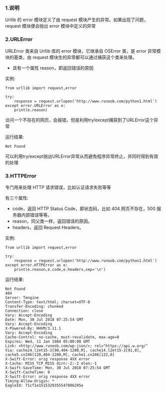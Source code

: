 ### 1.说明

Urllib 的 error 模块定义了由 request 模块产生的异常。如果出现了问题，request 模块便会抛出 error 模块中定义的异常

### 2.URLError

URLError 类来自 Urllib 库的 error 模块，它继承自 OSError 类，是 error 异常模块的基类，由 request 模块生的异常都可以通过捕获这个类来处理。

* 具有一个属性 reason，即返回错误的原因

实例:

```
from urllib import request,error

try:
    response = request.urlopen('http://www.runoob.com/python1.html')
except error.URLError as e:
    print(e.reason)
```

访问一个不存在的网页，会报错，但是利用try/except捕获到了URLError这个异常

运行结果:

```
Not Found
```

可以利用try/except抛出URLError异常从而避免程序异常终止，并同时得到有效的处理

### 3.HTTPError

专门用来处理 HTTP 请求错误，比如认证请求失败等等

有三个属性:

* code，返回 HTTP Status Code，即状态码，比如 404 网页不存在，500 服务器内部错误等等。
* reason，同父类一样，返回错误的原因。
* headers，返回 Request Headers。

实例:

```
from urllib import request,error

try:
    response = request.urlopen('http://www.runoob.com/python1.html')
except error.HTTPError as e:
    print(e.reason,e.code,e.headers,sep='\n')
```

运行结果:

```
Not Found
404
Server: Tengine
Content-Type: text/html; charset=UTF-8
Transfer-Encoding: chunked
Connection: close
Vary: Accept-Encoding
Date: Mon, 30 Jul 2018 07:25:54 GMT
Vary: Accept-Encoding
X-Powered-By: HHVM/3.11.1
Vary: Accept-Encoding
Cache-Control: no-cache, must-revalidate, max-age=0
Expires: Wed, 11 Jan 1984 05:00:00 GMT
Link: <http://www.runoob.com/wp-json/>; rel="https://api.w.org/"
Via: cache24.l2et15-2[90,404-1280,M], cache14.l2et15-2[91,0], cache5.cn246[120,404-1280,M], cache1.cn246[122,0]
X-Swift-Error: orig response 4XX error
X-Cache: MISS TCP_MISS dirn:-2:-2 mlen:-1
X-Swift-SaveTime: Mon, 30 Jul 2018 07:25:54 GMT
X-Swift-CacheTime: 0
X-Swift-Error: orig response 4XX error
Timing-Allow-Origin: *
EagleId: 71cf1e1515329355547806295e
```




